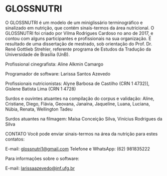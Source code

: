 # GLOSSNUTRI

O GLOSSNUTRI é um modelo de um miniglissário terminográfico e sinalizado em nutrição, que contém sinais-termos da área nutricional.
O GLOSSNUTRI foi criado por Vilma Rodrigues Cardoso no ano de 2017, e contou
com alguns participantes e profissionais na sua organização. É resultado de uma
dissertação de mestrado, sob orientação do Prof. Dr. René Gottlieb Strehler, referente
programa de Estudos da Tradução da Universidade de Brasília (UnB).

Profissional cinegrafista:
Aline Alkmin Camargo

Programador de software:
Larissa Santos Azevedo

Profissionais nutricionistas:
Alyne Barbosa de Castilho (CRN 1 4732)],
Gislene Batista Lima (CRN 1 4728)

Surdos e ouvintes atuantes na compilação do corpus e validação:
Aline,
Cristiane,
Diego,
Flávia,
Geovana,
Janaína,
Jaqueline,
Luana,
Luciana,
Núbia,
Renata,
Wellington Tadeu

Surdos atuantes na filmagem:
Maísa Conceição Silva,
Vinícius Rodrigues da Silva

CONTATO
Você pode enviar sinais-termos na área da nutrição para estes contatos:

E-mail: glossnutri1@gmail.com
Telefone e WhatsApp: (62) 981835222

Para informações sobre o software:

E-mail: larissaazevedo@inf.ufg.br
